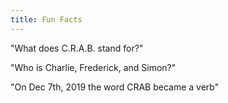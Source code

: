 ```yaml
---
title: Fun Facts
---
```


"What does C.R.A.B. stand for?"<br>

"Who is Charlie, Frederick, and Simon?"<br>

"On Dec 7th, 2019 the word CRAB became a verb"